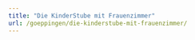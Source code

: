 ```yaml
---
title: "Die KinderStube mit Frauenzimmer"
url: /goeppingen/die-kinderstube-mit-frauenzimmer/
---
```

